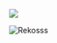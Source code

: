 <a href="https://github.com/Rekosss">
  <img src="https://github-readme-stats.vercel.app/api?username=Rekosss&show_icons=true&theme=dark" />
</a>

<p>
  <img align="center" src="https://github-readme-streak-stats.herokuapp.com/?user=Rekosss&theme=dark" alt="Rekosss" />
</p>
